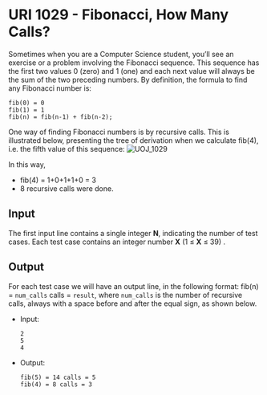 # URI 1029 - Fibonacci, How Many Calls?
Sometimes when you are a Computer Science student, you’ll see an exercise or a problem involving the Fibonacci sequence.
This sequence has the first two values 0 (zero) and 1 (one) and each next value will always be the sum of the two preceding numbers.
By definition, the formula to find any Fibonacci number is:
```
fib(0) = 0
fib(1) = 1
fib(n) = fib(n-1) + fib(n-2);
```
One way of finding Fibonacci numbers is by recursive calls.
This is illustrated below, presenting the tree of derivation when we calculate fib(4), i.e. the fifth value of this sequence:
![UOJ_1029](https://resources.urionlinejudge.com.br/gallery/images/problems/UOJ_1029.png)

In this way,
- fib(4) = 1+0+1+1+0 = 3
- 8 recursive calls were done.

## Input
The first input line contains a single integer **N**, indicating the number of test cases.
Each test case contains an integer number **X** (1 ≤ **X** ≤ 39) .

## Output
For each test case we will have an output line, in the following format: fib(n) = `num_calls` calls = `result`, where `num_calls` is the number of recursive calls, always with a space before and after the equal sign, as shown below.

- Input:
  ```
  2
  5
  4
  ```
- Output:
  ```
  fib(5) = 14 calls = 5
  fib(4) = 8 calls = 3
  ```
